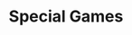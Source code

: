 ---
lang: en-US
layout: wiki
section: ds-index
category: reference
title: Special Games
description: DS(i) Games that have special properties
---